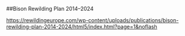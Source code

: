 ##Bison Rewilding Plan 2014–2024


https://rewildingeurope.com/wp-content/uploads/publications/bison-rewilding-plan-2014-2024/html5/index.html?page=1&noflash
